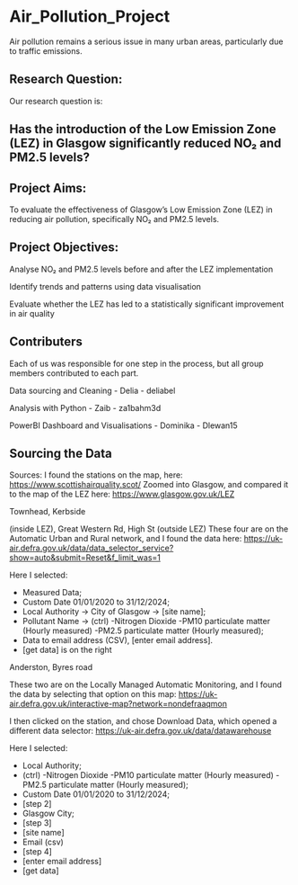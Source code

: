 # Air_Pollution_Project

Air pollution remains a serious issue in many urban areas, particularly due to traffic emissions.

## Research Question:

Our research question is:

## Has the introduction of the Low Emission Zone (LEZ) in Glasgow significantly reduced NO₂ and PM2.5 levels?


## Project Aims:
To evaluate the effectiveness of Glasgow’s Low Emission Zone (LEZ) in reducing air pollution, specifically NO₂ and PM2.5 levels.

## Project Objectives:

Analyse NO₂ and PM2.5 levels before and after the LEZ implementation

Identify trends and patterns using data visualisation

Evaluate whether the LEZ has led to a statistically significant improvement in air quality


## Contributers

Each of us was responsible for one step in the process, but all group members contributed to each part.

Data sourcing and Cleaning  - Delia - deliabel 

Analysis with Python  - Zaib - za1bahm3d

PowerBI Dashboard and Visualisations  - Dominika - Dlewan15


## Sourcing the Data

Sources:
I found the stations on the map, here:
https://www.scottishairquality.scot/
Zoomed into Glasgow, and compared it to the map of the LEZ here:
https://www.glasgow.gov.uk/LEZ


Townhead, Kerbside

(inside LEZ), Great Western Rd, High St (outside LEZ)
These four are on the Automatic Urban and Rural network, and I found the data here:
https://uk-air.defra.gov.uk/data/data_selector_service?show=auto&submit=Reset&f_limit_was=1

Here I selected: 
- Measured Data;
- Custom Date 01/01/2020 to 31/12/2024;
- Local Authority -> City of Glasgow -> [site name];
- Pollutant Name -> (ctrl) -Nitrogen Dioxide -PM10 particulate matter (Hourly measured) -PM2.5 particulate matter (Hourly measured);
- Data to email address (CSV), [enter email address].
- [get data] is on the right

Anderston, Byres road

These two are on the Locally Managed Automatic Monitoring, and I found the data by selecting that option on this map: 
https://uk-air.defra.gov.uk/interactive-map?network=nondefraaqmon

I then clicked on the station, and chose Download Data, which opened a different data selector:
https://uk-air.defra.gov.uk/data/datawarehouse

Here I selected:
- Local Authority;
- (ctrl) -Nitrogen Dioxide -PM10 particulate matter (Hourly measured) -PM2.5 particulate matter (Hourly measured);
- Custom Date 01/01/2020 to 31/12/2024;
- [step 2]
- Glasgow City;
- [step 3]
- [site name]
- Email (csv)
- [step 4]
- [enter email address]
- [get data]
